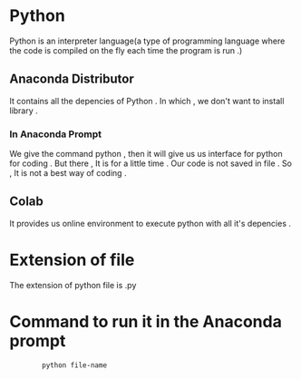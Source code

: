 # Python
Python is an interpreter language(a type of programming language where the code is compiled on the fly each time the program is run .)
## Anaconda Distributor 
It contains all the depencies of Python . In which , we don't want to install library . 
### In Anaconda Prompt
We give the command python , then it will give us us interface for python for coding . But there , It is for a little time . Our code is not saved in file . So , It is not a best way of coding .
## Colab
It provides us online environment to execute python with all it's depencies . 
# Extension of file
The extension of python file is .py 
# Command to run it in the Anaconda prompt 
            python file-name
     